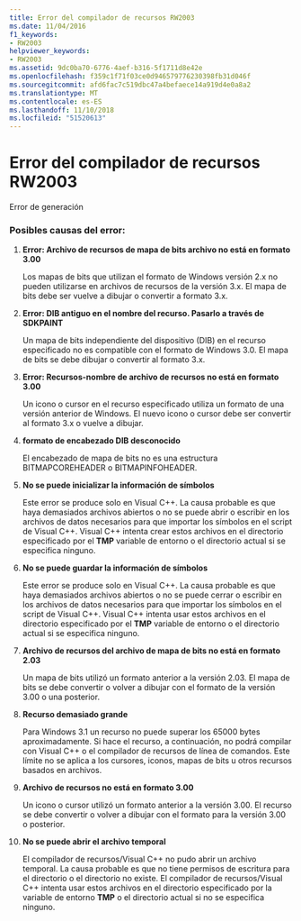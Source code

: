 ```yaml
---
title: Error del compilador de recursos RW2003
ms.date: 11/04/2016
f1_keywords:
- RW2003
helpviewer_keywords:
- RW2003
ms.assetid: 9dc0ba70-6776-4aef-b316-5f1711d8e42e
ms.openlocfilehash: f359c1f71f03ce0d946579776230398fb31d046f
ms.sourcegitcommit: afd6fac7c519dbc47a4befaece14a919d4e0a8a2
ms.translationtype: MT
ms.contentlocale: es-ES
ms.lasthandoff: 11/10/2018
ms.locfileid: "51520613"
---
```

# <a name="resource-compiler-error-rw2003"></a>Error del compilador de recursos RW2003

Error de generación

### <a name="to-fix-by-checking-the-following-possible-causes"></a>Posibles causas del error:

1. **Error: Archivo de recursos de mapa de bits archivo no está en formato 3.00**

   Los mapas de bits que utilizan el formato de Windows versión 2.x no pueden utilizarse en archivos de recursos de la versión 3.x. El mapa de bits debe ser vuelve a dibujar o convertir a formato 3.x.

1. **Error: DIB antiguo en el nombre del recurso. Pasarlo a través de SDKPAINT**

   Un mapa de bits independiente del dispositivo (DIB) en el recurso especificado no es compatible con el formato de Windows 3.0. El mapa de bits se debe dibujar o convertir al formato 3.x.

1. **Error: Recursos-nombre de archivo de recursos no está en formato 3.00**

   Un icono o cursor en el recurso especificado utiliza un formato de una versión anterior de Windows. El nuevo icono o cursor debe ser convertir al formato 3.x o vuelve a dibujar.

1. **formato de encabezado DIB desconocido**

   El encabezado de mapa de bits no es una estructura BITMAPCOREHEADER o BITMAPINFOHEADER.

1. **No se puede inicializar la información de símbolos**

   Este error se produce solo en Visual C++. La causa probable es que haya demasiados archivos abiertos o no se puede abrir o escribir en los archivos de datos necesarios para que importar los símbolos en el script de Visual C++. Visual C++ intenta crear estos archivos en el directorio especificado por el **TMP** variable de entorno o el directorio actual si se especifica ninguno.

1. **No se puede guardar la información de símbolos**

   Este error se produce solo en Visual C++. La causa probable es que haya demasiados archivos abiertos o no se puede cerrar o escribir en los archivos de datos necesarios para que importar los símbolos en el script de Visual C++. Visual C++ intenta usar estos archivos en el directorio especificado por el **TMP** variable de entorno o el directorio actual si se especifica ninguno.

1. **Archivo de recursos del archivo de mapa de bits no está en formato 2.03**

   Un mapa de bits utilizó un formato anterior a la versión 2.03. El mapa de bits se debe convertir o volver a dibujar con el formato de la versión 3.00 o una posterior.

1. **Recurso demasiado grande**

   Para Windows 3.1 un recurso no puede superar los 65000 bytes aproximadamente. Si hace el recurso, a continuación, no podrá compilar con Visual C++ o el compilador de recursos de línea de comandos. Este límite no se aplica a los cursores, iconos, mapas de bits u otros recursos basados en archivos.

1. **Archivo de recursos no está en formato 3.00**

   Un icono o cursor utilizó un formato anterior a la versión 3.00. El recurso se debe convertir o volver a dibujar con el formato para la versión 3.00 o posterior.

1. **No se puede abrir el archivo temporal**

   El compilador de recursos/Visual C++ no pudo abrir un archivo temporal. La causa probable es que no tiene permisos de escritura para el directorio o el directorio no existe. El compilador de recursos/Visual C++ intenta usar estos archivos en el directorio especificado por la variable de entorno **TMP** o el directorio actual si no se especifica ninguno.